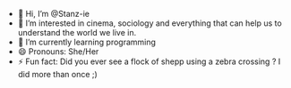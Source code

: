 - 👋 Hi, I’m @Stanz-ie
- 👀 I’m interested in cinema, sociology and everything that can help us to understand the world we live in.
- 🌱 I’m currently learning programming 
- 😄 Pronouns: She/Her
- ⚡ Fun fact: Did you ever see a flock of shepp using a zebra crossing ? I did more than once ;) 

<!---
Stanz-ie/Stanz-ie is a ✨ special ✨ repository because its `README.md` (this file) appears on your GitHub profile.
You can click the Preview link to take a look at your changes.
--->
